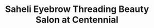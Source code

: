 ---
title: "Saheli Eyebrow Threading Beauty Salon at Centennial"
url: /centennial/saheli-eyebrow-threading-beauty-salon-at-centennial/
shop: Kosmetik
---